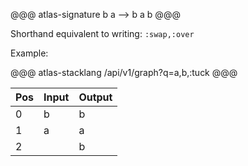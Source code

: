 @@@ atlas-signature
b
a
-->
b
a
b
@@@

Shorthand equivalent to writing: `:swap,:over` 

Example:

@@@ atlas-stacklang
/api/v1/graph?q=a,b,:tuck
@@@

<table><thead><th>Pos</th><th>Input</th><th>Output</th></thead><tbody><tr>
<td>0</td>
<td>b</td>
<td>b</td>
</tr><tr>
<td>1</td>
<td>a</td>
<td>a</td>
</tr><tr>
<td>2</td>
<td></td>
<td>b</td>
</tr></tbody></table>
